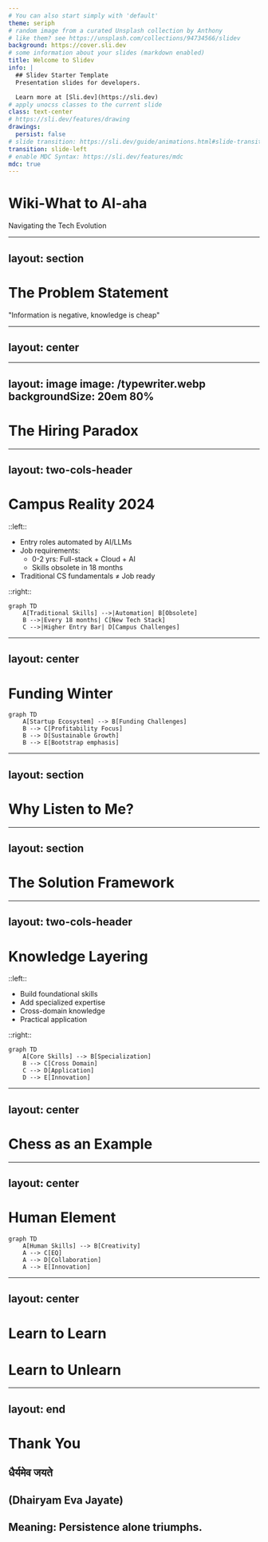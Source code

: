 ```yaml
---
# You can also start simply with 'default'
theme: seriph
# random image from a curated Unsplash collection by Anthony
# like them? see https://unsplash.com/collections/94734566/slidev
background: https://cover.sli.dev
# some information about your slides (markdown enabled)
title: Welcome to Slidev
info: |
  ## Slidev Starter Template
  Presentation slides for developers.

  Learn more at [Sli.dev](https://sli.dev)
# apply unocss classes to the current slide
class: text-center
# https://sli.dev/features/drawing
drawings:
  persist: false
# slide transition: https://sli.dev/guide/animations.html#slide-transitions
transition: slide-left
# enable MDC Syntax: https://sli.dev/features/mdc
mdc: true
---
```


# Wiki-What to AI-aha
Navigating the Tech Evolution

---
layout: section
---

# The Problem Statement
"Information is negative, knowledge is cheap"


---
layout: center
---
<Youtube id="6vMO3XmNXe4" width="854" height="480" />


---
layout: image
image: /typewriter.webp
backgroundSize: 20em 80%
---

# The Hiring Paradox

---
layout: two-cols-header
---
# Campus Reality 2024

::left::

- Entry roles automated by AI/LLMs
- Job requirements:
  - 0-2 yrs: Full-stack + Cloud + AI
  - Skills obsolete in 18 months
- Traditional CS fundamentals ≠ Job ready

::right::

```mermaid
graph TD
    A[Traditional Skills] -->|Automation| B[Obsolete]
    B -->|Every 18 months| C[New Tech Stack]
    C -->|Higher Entry Bar| D[Campus Challenges]
```
---
layout: center
---

# Funding Winter

```mermaid
graph TD
    A[Startup Ecosystem] --> B[Funding Challenges]
    B --> C[Profitability Focus]
    B --> D[Sustainable Growth]
    B --> E[Bootstrap emphasis]
```

---
layout: section
---

# Why Listen to Me?

---
layout: section
---

# The Solution Framework

---
layout: two-cols-header
---
# Knowledge Layering

::left::

- Build foundational skills
- Add specialized expertise
- Cross-domain knowledge
- Practical application

::right::

```mermaid
graph TD
    A[Core Skills] --> B[Specialization]
    B --> C[Cross Domain]
    C --> D[Application]
    D --> E[Innovation]
```

---
layout: center
---

# Chess as an Example


---
layout: center
---

# Human Element

```mermaid
graph TD
    A[Human Skills] --> B[Creativity]
    A --> C[EQ]
    A --> D[Collaboration]
    A --> E[Innovation]
```

---
layout: center
---

# Learn to Learn
# Learn to Unlearn


---
layout: end
---

# Thank You

## धैर्यमेव जयते
## (Dhairyam Eva Jayate)
## Meaning: Persistence alone triumphs.
